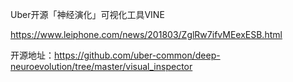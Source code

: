 Uber开源「神经演化」可视化工具VINE    

  https://www.leiphone.com/news/201803/ZglRw7ifvMEexESB.html
  
  开源地址：https://github.com/uber-common/deep-neuroevolution/tree/master/visual_inspector
